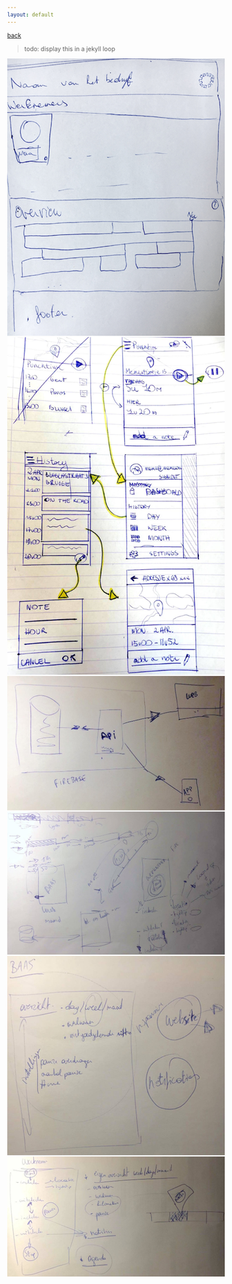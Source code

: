```yaml
---
layout: default
---
```


[back](.)

>todo: display this in a jekyll loop

![](img/dashboard_employer_1.jpg)
![](img/design_1.jpg)
![](img/vergadering1_1.jpg)
![](img/vergadering1_2.jpg)
![](img/vergadering1_3.jpg)
![](img/vergadering1_4.jpg)
